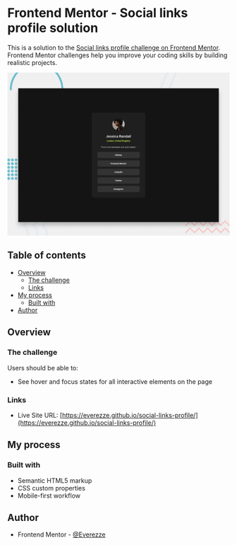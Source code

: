 # Frontend Mentor - Social links profile solution

This is a solution to the [Social links profile challenge on Frontend Mentor](https://www.frontendmentor.io/challenges/social-links-profile-UG32l9m6dQ). Frontend Mentor challenges help you improve your coding skills by building realistic projects. 

![Design preview for the Social links profile coding challenge](./design/desktop-preview.jpg)

## Table of contents

- [Overview](#overview)
  - [The challenge](#the-challenge)
  - [Links](#links)
- [My process](#my-process)
  - [Built with](#built-with)
- [Author](#author)

## Overview

### The challenge

Users should be able to:

- See hover and focus states for all interactive elements on the page

### Links

- Live Site URL: [https://everezze.github.io/social-links-profile/](https://everezze.github.io/social-links-profile/)

## My process

### Built with

- Semantic HTML5 markup
- CSS custom properties
- Mobile-first workflow

## Author

- Frontend Mentor - [@Everezze](https://www.frontendmentor.io/profile/Everezze)

